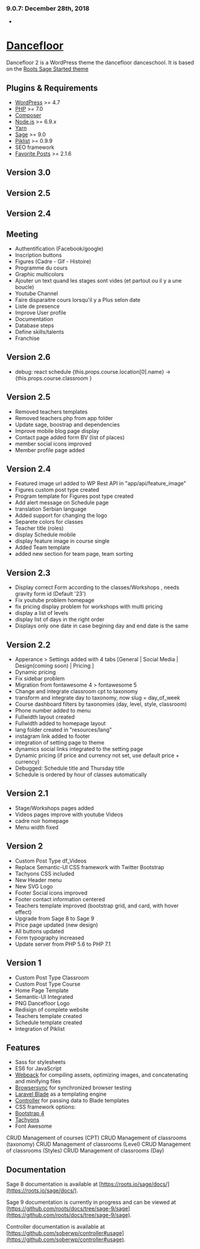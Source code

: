 ### 9.0.7: December 28th, 2018
*


# [Dancefloor](http://www.dancefloorgenevasalsa.ch/)

Dancefloor 2 is a WordPress theme the dancefloor danceschool. It is based on the [Roots Sage Started theme](https://roots.io/sage/)

## Plugins & Requirements

* [WordPress](https://wordpress.org/) >= 4.7
* [PHP](http://php.net/manual/en/install.php) >= 7.0
* [Composer](https://getcomposer.org/download/)
* [Node.js](http://nodejs.org/) >= 6.9.x
* [Yarn](https://yarnpkg.com/en/docs/install)
* [Sage](https://github.com/roots/sage) >= 9.0
* [Piklist](https://piklist.com/) >= 0.9.9
* SEO framework
* [Favorite Posts](https://favoriteposts.com/) >= 2.1.6

## Version 3.0
<!-- * Dancefloor app
* Posts + Notifications
* Schedule -->

## Version 2.5

<!-- * Change loop from cpt to taxonomy -->
<!-- * move teachers.php to class in controller -->
<!-- * Video templates info toolbox added with location -->
<!-- * Video templates share buttons -->
<!-- check google calendar integration -->
<!-- * Schedule template add link to course, teacher, Classroom, share buttons and Inscription
* Create People profile pages
* Add add_more for teachers in the teachers dropdown menu -->
<!-- * choose color for footer and header  -->
<!-- should we add email and phone number of the teacher in class description when user is logged in? -->

## Version 2.4
<!-- * Add Favorite posts -->
<!-- * Adapt favorite posts to be Inscription -->


## Meeting
- Authentification (Facebook/google)
- Inscription buttons
- Figures (Cadre - Gif - Histoire)
- Programme du cours
- Graphic multicolors
- Ajouter un text quand les stages sont vides (et partout ou il y a une boucle)
- Youtube Channel
- Faire disparaitre cours lorsqu'il y a Plus selon date
- Liste de presence
- Improve User profile
- Documentation
- Database steps
- Define skills/talents
- Franchise

## Version 2.6
* debug: react schedule {this.props.course.location[0].name} -> {this.props.course.classroom }

## Version 2.5
* Removed teachers templates
* Removed teachers.php from app folder
* Update sage, boostrap and dependencies
* Improve mobile blog page display
* Contact page added form BV (list of places)
* member social icons improved
* Member profile page added

## Version 2.4
* Featured image url added to WP Rest API in "app/api/feature_image"
* Figures custom post type created
* Program template for Figures post type created
* Add alert message on Schedule page
* translation Serbian language
* Added support for changing the logo
* Separete colors for classes
* Teacher title (roles)
* display Schedule mobile
* display feature image in course single
* Added Team template
* added new section for team page, team sorting

## Version 2.3
* Display correct Form according to the classes/Workshops , needs gravity form id (Default '23')
* Fix youtube problem homepage
* fix pricing display problem for workshops with multi pricing
* display a list of levels
* display list of days in the right order
* Displays only one date in case begining day and end date is the same

## Version 2.2
* Apperance > Settings added with 4 tabs [General | Social Media | Design(coming soon) | Pricing ]
* Dynamic pricing
* Fix sidebar problem
* Migration from fontawesome 4 > fontawesome 5
* Change and integrate classroom cpt to taxonomy
* transform and integrate day to taxonomy, now slug = day_of_week
* Course dashboard filters by taxonomies (day, level, style, classroom)
* Phone number added to menu
* Fullwidth layout created
* Fullwidth added to homepage layout
* lang folder created in "resources/lang"
* instagram link added to footer
* integration of setting page to theme
* dynamics social links integrated to the setting page
* Dynamic pricing (if price and currency not set, use default price + currency)
* Debugged: Schedule title and Thursday title
* Schedule is ordered by hour of classes automatically

## Version 2.1
* Stage/Workshops pages added
* Videos pages improve with youtube Videos
* cadre noir homepage
* Menu width fixed

## Version 2

* Custom Post Type df_Videos
* Replace Semantic-UI CSS framework with Twitter Bootstrap
* Tachyons CSS included
* New Header menu
* New SVG Logo
* Footer Social icons improved
* Footer contact information centered
* Teachers template improved (bootstrap grid, and card, with hover effect)
* Upgrade from Sage 8 to Sage 9
* Price page updated (new design)
* All buttons updated
* Form typography increased
* Update server from PHP 5.6 to PHP 7.1

## Version 1

* Custom Post Type Classroom
* Custom Post Type Course
* Home Page Template
* Semantic-UI Integrated
* PNG Dancefloor Logo
* Redisign of complete website
* Teachers template created
* Schedule template created
* Integration of Piklist

## Features

* Sass for stylesheets
* ES6 for JavaScript
* [Webpack](https://webpack.github.io/) for compiling assets, optimizing images, and concatenating and minifying files
* [Browsersync](http://www.browsersync.io/) for synchronized browser testing
* [Laravel Blade](https://laravel.com/docs/5.3/blade) as a templating engine
* [Controller](https://github.com/soberwp/controller) for passing data to Blade templates
* CSS framework options:
* [Bootstrap 4](http://getbootstrap.com/)
* [Tachyons](http://tachyons.io/)
* Font Awesome

CRUD Management of courses (CPT)
CRUD Management of classrooms (taxonomy)
CRUD Management of classrooms (Level)
CRUD Management of classrooms (Styles)
CRUD Management of classrooms (Day)

## Documentation

Sage 8 documentation is available at [https://roots.io/sage/docs/](https://roots.io/sage/docs/).

Sage 9 documentation is currently in progress and can be viewed at [https://github.com/roots/docs/tree/sage-9/sage](https://github.com/roots/docs/tree/sage-9/sage).

Controller documentation is available at [https://github.com/soberwp/controller#usage](https://github.com/soberwp/controller#usage).
